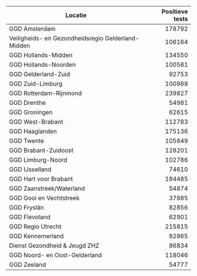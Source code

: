 | Locatie | Positieve tests |
|---------|----------------:|
| GGD Amsterdam                            | 178792 |
| Veiligheids- en Gezondheidsregio Gelderland-Midden | 106164 |
| GGD Hollands-Midden                      | 134550 |
| GGD Hollands-Noorden                     | 100581 |
| GGD Gelderland-Zuid                      | 92753 |
| GGD Zuid-Limburg                         | 100988 |
| GGD Rotterdam-Rijnmond                   | 239827 |
| GGD Drenthe                              | 54981 |
| GGD Groningen                            | 62615 |
| GGD West-Brabant                         | 112783 |
| GGD Haaglanden                           | 175136 |
| GGD Twente                               | 105849 |
| GGD Brabant-Zuidoost                     | 128201 |
| GGD Limburg-Noord                        | 102786 |
| GGD IJsselland                           | 74610 |
| GGD Hart voor Brabant                    | 184485 |
| GGD Zaanstreek/Waterland                 | 54874 |
| GGD Gooi en Vechtstreek                  | 37885 |
| GGD Fryslân                              | 82856 |
| GGD Flevoland                            | 62901 |
| GGD Regio Utrecht                        | 215815 |
| GGD Kennemerland                         | 82865 |
| Dienst Gezondheid & Jeugd ZHZ            | 86834 |
| GGD Noord- en Oost-Gelderland            | 118046 |
| GGD Zeeland                              | 54777 |
